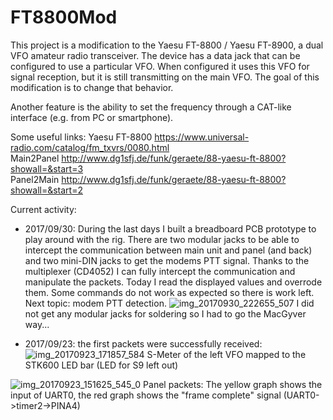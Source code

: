 # FT8800Mod

This project is a modification to the Yaesu FT-8800 / Yaesu FT-8900, a dual VFO amateur radio transceiver. The device has a data jack that can be configured to use a particular VFO. When configured it uses this VFO for signal reception, but it is still transmitting on the main VFO. The goal of this modification is to change that behavior.

Another feature is the ability to set the frequency through a CAT-like interface (e.g. from PC or smartphone).

Some useful links:
Yaesu FT-8800 https://www.universal-radio.com/catalog/fm_txvrs/0080.html  
Main2Panel http://www.dg1sfj.de/funk/geraete/88-yaesu-ft-8800?showall=&start=3  
Panel2Main http://www.dg1sfj.de/funk/geraete/88-yaesu-ft-8800?showall=&start=2

Current activity:
- 2017/09/30: During the last days I built a breadboard PCB prototype to play around with the rig. There are two modular jacks to be able to intercept the communication between main unit and panel (and back) and two mini-DIN jacks to get the modems PTT signal. Thanks to the multiplexer (CD4052) I can fully intercept the communication and manipulate the packets. Today I read the displayed values and overrode them. Some commands do not work as expected so there is work left. Next topic: modem PTT detection. 
![img_20170930_222655_507](https://user-images.githubusercontent.com/30317420/31059077-df932218-a6fe-11e7-9501-76856c2eafc3.jpg)
I did not get any modular jacks for soldering so I had to go the MacGyver way...

- 2017/09/23: the first packets were successfully received:
![img_20170923_171857_584](https://user-images.githubusercontent.com/30317420/30795108-322c3ce0-a1cc-11e7-9dea-8a86e293e2a6.jpg)
S-Meter of the left VFO mapped to the STK600 LED bar (LED for S9 left out)

![img_20170923_151625_545_0](https://user-images.githubusercontent.com/30317420/30795291-1aa12ecc-a1cd-11e7-8d79-c0164caf54d5.jpg)
Panel packets: The yellow graph shows the input of UART0, the red graph shows the "frame complete" signal (UART0->timer2->PINA4)
